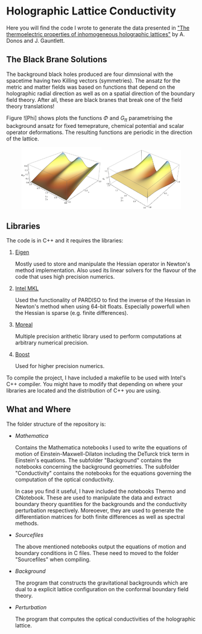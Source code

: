 # Holographic Lattice Conductivity

Here you will find the code I wrote to generate the data presented in ["The thermoelectric properties of inhomogeneous holographic lattices"](https://arxiv.org/abs/1409.6875) by A. Donos and J. Gauntlett.

The Black Brane Solutions
  ---
  The background black holes produced are four dimnsional with the spacetime having two Killing vectors (symmetries). The ansatz for the metric and matter fields was based on functions that depend on the holographic radial direction as well as on a spatial direction of the boundary field theory. After all, these are black branes that break one of the field theory translations!

  Figure ![Phi] shows plots the functions $\Phi$ and $G_{tt}$ parametrising the background ansatz for fixed temeprature, chemical potential and scalar operator deformations. The resulting functions are periodic in the direction of the lattice.

<figure>
<img src="Phi.png" width=50% height=50%><img src="Gtt.png" width=50% height=50%>
</figure>

Libraries
---
The code is in C++ and it requires the libraries:
1) [Eigen](https://eigen.tuxfamily.org/index.php?title%253DMain_Page)

   Mostly used to store and manipulate the Hessian operator in Newton's method implementation. Also used its linear solvers for the flavour of the code that uses high precision numerics.

2) [Intel MKL](https://www.intel.com/content/www/us/en/developer/tools/oneapi/onemkl.html)

   Used the functionality of PARDISO to find the inverse of the Hessian in Newton's method when using 64-bit floats. Especially powerfull when the Hessian is sparse (e.g. finite differences).

3) [Mpreal](https://github.com/advanpix/mpreal)

   Multiple precision arithetic library used to perform computations at arbitrary numerical precision.

4) [Boost](https://www.boost.org/)

   Used for higher precision numerics.

To compile the project, I have included a makefile to be used with Intel's C++ compiler. You might have to modify that depending on where your libraries are located and the distribution of C++ you are using.


What and Where
---
The folder structure of the repository is:

 * *Mathematica*

   Contains the Mathematica notebooks I used to write the equations of motion of Einstein-Maxwell-Dilaton including the DeTurck trick term in Einstein's equations. The subfolder "Background" contains the notebooks concerning the background geometries. The subfolder "Conductivity" contains the notebooks for the equations governing the computation of the optical conductivity.
   
   In case you find it useful, I have included the notebooks Thermo and CNotebook. These are used to manipulate the data and extract boundary theory quantities for the backgrounds and the conductivity perturbation respectively. Moreoever, they are used to generate the differentiation matrices for both finite differences as well as spectral methods.

 * *Sourcefiles*

   The above mentioned notebooks output the equations of motion and boundary conditions in C files. These need to moved to the folder "Sourcefiles" when compiling.

* *Background*

  The program that constructs the gravitational backgrounds which are dual to a explicit lattice configuration on the conformal boundary field theory.

* *Perturbation*

   The program that computes the optical conductivities of the holographic lattice.
